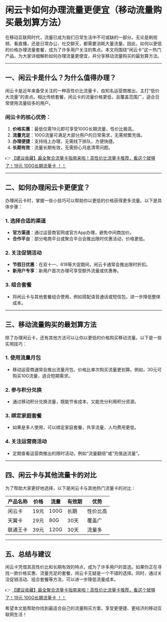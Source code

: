# 闲云卡如何办理流量更便宜（移动流量购买最划算方法）

在移动互联网时代，流量已成为我们日常生活中不可或缺的一部分。无论是刷视频、看直播，还是日常办公、社交聊天，都需要消耗大量流量。因此，如何以更低的价格办理流量套餐，成为了许多用户关注的焦点。本文将围绕“闲云卡”这一热门产品，为大家详细解析如何办理流量更便宜，并分享移动流量购买的最划算方法。

---

## 一、闲云卡是什么？为什么值得办理？

闲云卡是近年来备受关注的一种高性价比流量卡，由知名运营商推出，主打“低价大流量”的卖点。相比传统套餐，闲云卡的流量价格更低，且覆盖范围广，适合日常使用流量较多的用户。

### 闲云卡的核心优势：
1. **价格实惠**：最低仅需19元即可享受100G长期流量，性价比极高。
2. **流量充足**：100G流量可满足大部分用户的日常需求，无需频繁充值。
3. **办理便捷**：支持线上办理，无需线下排队，方便快捷。
4. **长期有效**：流量长期有效，无需担心月底清零问题。

👉 [【建议收藏】最全聚合流量卡指南来啦！高性价比流量卡推荐，看这个就够了！19元 100G长期流量卡 ！！](https://bit.ly/Liuliangka)

---

## 二、如何办理闲云卡更便宜？

办理闲云卡时，掌握一些小技巧可以帮助你以更低的价格获得更多流量。以下是具体步骤：

### 1. 选择合适的渠道
- **官方渠道**：通过运营商官网或官方App办理，避免中间商加价。
- **合作平台**：部分电商平台或聚合平台会推出限时优惠活动，价格更低。

### 2. 关注促销活动
- **节假日优惠**：在双十一、618等大促期间，闲云卡通常会推出限时折扣。
- **新用户专享**：新用户首次办理可享受额外流量或优惠券。

### 3. 组合套餐
- 将闲云卡与其他套餐组合使用，例如搭配语音通话或短信包，进一步降低整体成本。

---

## 三、移动流量购买的最划算方法

除了办理闲云卡，还有其他方法可以让你以更低的价格购买移动流量。以下是一些实用技巧：

### 1. 使用流量月包
- 移动运营商通常会推出流量月包，价格比单次购买流量更划算。例如，30元可购买10G流量，适合短期需求。

### 2. 参与积分兑换
- 通过移动积分兑换流量，既能节省成本，又能充分利用积分资源。

### 3. 绑定家庭套餐
- 如果是多人使用，可以绑定家庭套餐，共享流量，人均费用更低。

### 4. 关注运营商活动
- 定期查看运营商推出的限时活动，例如“流量翻倍”或“充值送流量”。

---

## 四、闲云卡与其他流量卡的对比

为了帮助大家更好地选择，以下是闲云卡与其他热门流量卡的对比：

| 产品名称 | 价格 | 流量 | 有效期 | 优势 |
| -------- | ---- | ---- | ------ | ---- |
| 闲云卡   | 19元 | 100G | 长期   | 性价比高 |
| 天翼卡   | 29元 | 80G  | 30天   | 覆盖广 |
| 联通王卡 | 39元 | 120G | 30天   | 流量多 |

---

## 五、总结与建议

闲云卡凭借其高性价比和长期有效的特点，成为了许多用户的首选。如果你正在寻找一款价格实惠、流量充足的套餐，闲云卡无疑是一个不错的选择。同时，通过关注促销活动、组合套餐等方法，可以进一步降低流量成本。

👉 [【建议收藏】最全聚合流量卡指南来啦！高性价比流量卡推荐，看这个就够了！19元 100G长期流量卡 ！！](https://bit.ly/Liuliangka)

希望本文能帮助你找到最适合自己的流量购买方案，享受更便捷、更经济的移动互联网生活！